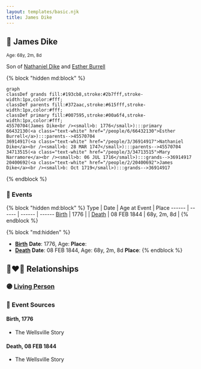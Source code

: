 ```yaml
---
layout: templates/basic.njk
title: James Dike
---
```

## 🔵 James Dike
<small>Age: 68y, 2m, 8d</small>

Son of [Nathaniel Dike](/people/3/36914917) and [Esther Burrell](/people/6/66432130)

{% block "hidden md:block" %}
```mermaid
graph
classDef grands fill:#193cb8,stroke:#2b7fff,stroke-width:1px,color:#fff;
classDef parents fill:#372aac,stroke:#615fff,stroke-width:1px,color:#fff;
classDef primary fill:#007595,stroke:#00a6f4,stroke-width:1px,color:#fff;
45570704(James Dike<br /><small>b: 1776</small>):::primary
66432130(<a class="text-white" href="/people/6/66432130">Esther Burrell</a>):::parents-->45570704
36914917(<a class="text-white" href="/people/3/36914917">Nathaniel Dike</a><br /><small>b: 28 MAR 1747</small>):::parents-->45570704
34713515(<a class="text-white" href="/people/3/34713515">Mary Narramore</a><br /><small>b: 06 JUL 1716</small>):::grands-->36914917
20400692(<a class="text-white" href="/people/2/20400692">James Dike</a><br /><small>b: Oct 1719</small>):::grands-->36914917
```
{% endblock %}

### 📆 Events

{% block "hidden md:block" %}
Type | Date | Age at Event | Place
------ | ------ | ------ | ------
[Birth](#event-event-2) | 1776 |  |
[Death](#event-event-3) | 08 FEB 1844 | 68y, 2m, 8d |
{% endblock %}

{% block "md:hidden" %}
- **[Birth](#event-event-2)**
**Date**: 1776, Age:
**Place**:
- **[Death](#event-event-3)**
**Date**: 08 FEB 1844, Age: 68y, 2m, 8d
**Place**:
{% endblock %}

## 👩‍❤️‍👨 Relationships

### 🟣 [Living Person](/people/5/5158330)

### 📰 Event Sources

#### <a id="event-event-2"></a> Birth, 1776
* The Wellsville Story

#### <a id="event-event-3"></a> Death, 08 FEB 1844
* The Wellsville Story